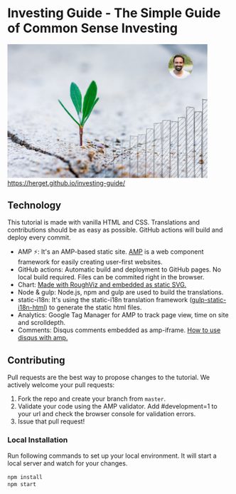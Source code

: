 # Investing Guide - The Simple Guide of Common Sense Investing
<a href="https://herget.github.io/investing-guide/"><img src="https://github.com/herget/investing-guide/raw/master/img/investing-guide-growth.jpg"  width="450" alt="Investing Guide"></a><br>
https://herget.github.io/investing-guide/


## Technology
This tutorial is made with vanilla HTML and CSS. Translations and contributions should be as easy as possible. GitHub actions will build and deploy every commit.

- AMP ⚡: It's an AMP-based static site. <a href="https://amp.dev/">AMP</a> is a web component framework for easily creating user-first websites. 
- GitHub actions: Automatic build and deployment to GitHub pages. No local build required. Files can be commited right in the browser.
- Chart: <a href="https://codesandbox.io/s/portfolio-roughviz-mw6s4?file=/index.html">Made with RoughViz and embedded as static SVG.</a>
- Node & gulp: Node.js, npm and gulp are used to build the translations.
- static-i18n: It's using the static-i18n translation framework (<a href="https://www.npmjs.com/package/gulp-static-i18n-html">gulp-static-i18n-html</a>) to generate the static html files.  
- Analytics: Google Tag Manager for AMP to track page view, time on site and scrolldepth.
- Comments: Disqus comments embedded as amp-iframe. <a href="https://github.com/disqus/disqus-install-examples/tree/master/google-amp">How to use disqus with amp.</a>

## Contributing
Pull requests are the best way to propose changes to the tutorial. We actively welcome your pull requests:

1. Fork the repo and create your branch from `master`.
2. Validate your code using the AMP validator. Add #development=1 to your url and check the browser console for validation errors.
3. Issue that pull request!

### Local Installation
Run following commands to set up your local environment. It will start a local server and watch for your changes.

```
npm install
npm start
```
